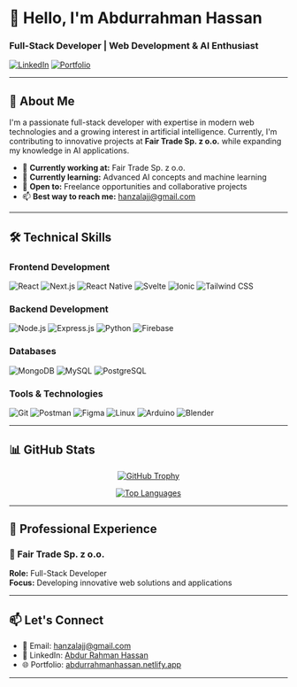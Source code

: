 # 👋 Hello, I'm Abdurrahman Hassan

### Full-Stack Developer | Web Development & AI Enthusiast

[![LinkedIn](https://img.shields.io/badge/-Connect%20on%20LinkedIn-0077B5?style=flat-square&logo=linkedin&logoColor=white)](https://www.linkedin.com/in/abdur-rahman-hassan-246709234/)
[![Portfolio](https://img.shields.io/badge/-View%20Portfolio-informational?style=flat-square&logo=react&logoColor=white&link=https://abdurrahmanhassan.netlify.app/)](https://abdurrahmanhassan.netlify.app/)

---

## 🚀 About Me

I'm a passionate full-stack developer with expertise in modern web technologies and a growing interest in artificial intelligence. Currently, I'm contributing to innovative projects at **Fair Trade Sp. z o.o.** while expanding my knowledge in AI applications.

- 🔭 **Currently working at:** Fair Trade Sp. z o.o.
- 🌱 **Currently learning:** Advanced AI concepts and machine learning
- 💼 **Open to:** Freelance opportunities and collaborative projects
- 📫 **Best way to reach me:** [hanzalajj@gmail.com](mailto:hanzalajj@gmail.com)

---

## 🛠️ Technical Skills

### Frontend Development
![React](https://img.shields.io/badge/React-20232A?style=for-the-badge&logo=react&logoColor=61DAFB)
![Next.js](https://img.shields.io/badge/Next.js-000000?style=for-the-badge&logo=next.js&logoColor=white)
![React Native](https://img.shields.io/badge/React_Native-20232A?style=for-the-badge&logo=react&logoColor=61DAFB)
![Svelte](https://img.shields.io/badge/Svelte-FF3E00?style=for-the-badge&logo=svelte&logoColor=white)
![Ionic](https://img.shields.io/badge/Ionic-3880FF?style=for-the-badge&logo=ionic&logoColor=white)
![Tailwind CSS](https://img.shields.io/badge/Tailwind_CSS-38B2AC?style=for-the-badge&logo=tailwind-css&logoColor=white)

### Backend Development
![Node.js](https://img.shields.io/badge/Node.js-339933?style=for-the-badge&logo=node.js&logoColor=white)
![Express.js](https://img.shields.io/badge/Express.js-000000?style=for-the-badge&logo=express&logoColor=white)
![Python](https://img.shields.io/badge/Python-3776AB?style=for-the-badge&logo=python&logoColor=white)
![Firebase](https://img.shields.io/badge/Firebase-FFCA28?style=for-the-badge&logo=firebase&logoColor=white)

### Databases
![MongoDB](https://img.shields.io/badge/MongoDB-47A248?style=for-the-badge&logo=mongodb&logoColor=white)
![MySQL](https://img.shields.io/badge/MySQL-005C84?style=for-the-badge&logo=mysql&logoColor=white)
![PostgreSQL](https://img.shields.io/badge/PostgreSQL-336791?style=for-the-badge&logo=postgresql&logoColor=white)

### Tools & Technologies
![Git](https://img.shields.io/badge/Git-F05032?style=for-the-badge&logo=git&logoColor=white)
![Postman](https://img.shields.io/badge/Postman-FF6C37?style=for-the-badge&logo=postman&logoColor=white)
![Figma](https://img.shields.io/badge/Figma-F24E1E?style=for-the-badge&logo=figma&logoColor=white)
![Linux](https://img.shields.io/badge/Linux-FCC624?style=for-the-badge&logo=linux&logoColor=black)
![Arduino](https://img.shields.io/badge/Arduino-00979D?style=for-the-badge&logo=arduino&logoColor=white)
![Blender](https://img.shields.io/badge/Blender-F5792A?style=for-the-badge&logo=blender&logoColor=white)

---

## 📊 GitHub Stats

<div align="center">
  
[![GitHub Trophy](https://github-profile-trophy.vercel.app/?username=abdurrahman-hassan&theme=gruvbox&column=7)](https://github.com/ryo-ma/github-profile-trophy)

[![Top Languages](https://github-readme-stats.vercel.app/api/top-langs?username=abdurrahman-hassan&show_icons=true&theme=gruvbox&layout=compact&hide_title=true)](https://github.com/abdurrahman-hassan)

</div>

---

## 💼 Professional Experience

### 🏢 Fair Trade Sp. z o.o.
**Role:** Full-Stack Developer  
**Focus:** Developing innovative web solutions and applications

---

## 📫 Let's Connect

- 📧 Email: [hanzalajj@gmail.com](mailto:hanzalajj@gmail.com)
- 💼 LinkedIn: [Abdur Rahman Hassan](https://www.linkedin.com/in/abdur-rahman-hassan-246709234/)
- 🌐 Portfolio: [abdurrahmanhassan.netlify.app](https://abdurrahmanhassan.netlify.app/)

---

<div align="center">
</div>
